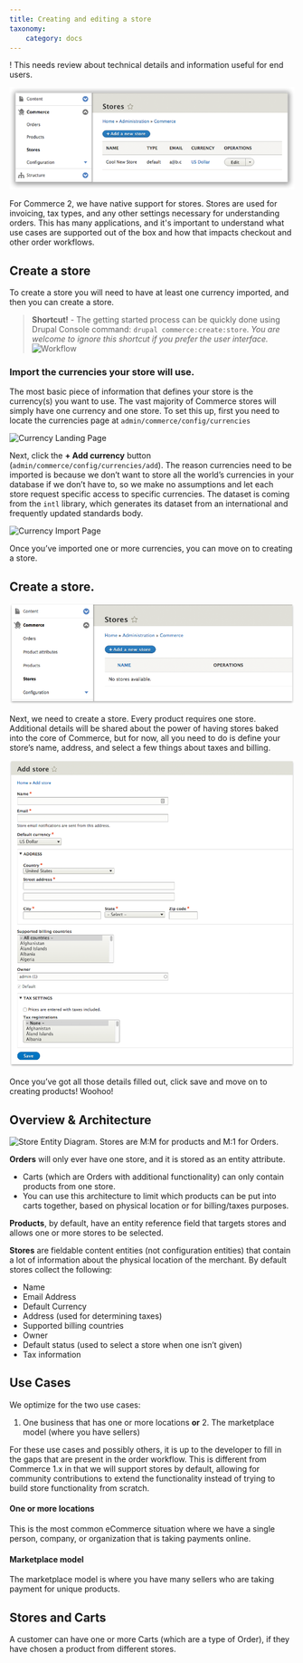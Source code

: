 ```yaml
---
title: Creating and editing a store
taxonomy:
    category: docs
---
```


! This needs review about technical details and information useful for end users.

![Store landing page](store-landing-page.png)

For Commerce 2, we have native support for stores. Stores are used for
invoicing, tax types, and any other settings necessary for understanding
orders. This has many applications, and it's important to understand what
use cases are supported out of the box and how that impacts checkout and
other order workflows.

## Create a store

To create a store you will need to have at least one currency imported,
and then you can create a store.

>  **Shortcut!** - The getting started process can be quickly done using Drupal Console command:  `drupal commerce:create:store`. *You are welcome to ignore this shortcut if you prefer the user interface.*
>  ![Workflow](drupal-commerce-create-store.gif)

### Import the currencies your store will use.

The most basic piece of information that defines your store is the
currency(s) you want to use. The vast majority of
Commerce stores will simply have one currency and one store. To set this
up, first you need to locate the currencies page at
``admin/commerce/config/currencies``

![Currency Landing Page](currency-landing-page.png)

Next, click the **+ Add currency** button
(``admin/commerce/config/currencies/add``). The reason currencies need
to be imported is because we don’t want to store all the world’s
currencies in your database if we don’t have to, so we make no
assumptions and let each store request specific access to specific
currencies. The dataset is coming from the ``intl`` library, which
generates its dataset from an international and frequently updated
standards body.

![Currency Import Page](currency-import.png)

Once you’ve imported one or more currencies, you can move on to creating
a store.

## Create a store.

![Store page](store-landing-page2.png)

Next, we need to create a store. Every product requires one store.
Additional details will be shared about the power of
having stores baked into the core of Commerce, but for now, all you need
to do is define your store’s name, address, and select a few things
about taxes and billing.

![Store create](store-add.png)

Once you’ve got all those details filled out, click save and move on to
creating products! Woohoo!

## Overview & Architecture

![Store Entity Diagram. Stores are M:M for products and M:1 for Orders.](store-entity-diagram.png)

**Orders** will only ever have one store, and it is stored as an entity
attribute.

-  Carts (which are Orders with additional functionality) can only
   contain products from one store.
-  You can use this architecture to limit which products can be put into
   carts together, based on physical location or for billing/taxes
   purposes.

**Products**, by default, have an entity reference field that targets
stores and allows one or more stores to be selected.


**Stores** are fieldable content entities (not configuration entities)
that contain a lot of information about the physical location of the
merchant. By default stores collect the following:

-  Name
-  Email Address
-  Default Currency
-  Address (used for determining taxes)
-  Supported billing countries
-  Owner
-  Default status (used to select a store when one isn’t given)
-  Tax information

## Use Cases

We optimize for the two use cases:

1. One business that has one or more locations **or** 2. The marketplace model (where you have sellers)

For these use cases and possibly others, it is up to the developer to
fill in the gaps that are present in the order workflow. This is
different from Commerce 1.x in that we will support stores by default,
allowing for community contributions to extend the functionality instead
of trying to build store functionality from scratch.

#### One or more locations

This is the most common eCommerce situation where we have a single
person, company, or organization that is taking payments online.

#### Marketplace model

The marketplace model is where you have many sellers who are taking
payment for unique products.

## Stores and Carts

A customer can have one or more Carts (which are a type of Order), if
they have chosen a product from different stores.
